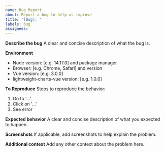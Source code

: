 ```yaml
---
name: Bug Report
about: Report a bug to help us improve
title: "[Bug]: "
labels: bug
assignees: 
---
```


**Describe the bug**
A clear and concise description of what the bug is.

**Environment**
- Node version: [e.g. 14.17.0] and package manager
- Browser: [e.g. Chrome, Safari] and version
- Vue version: [e.g. 3.0.0]
- lightweight-charts-vue version: [e.g. 1.0.0]

**To Reproduce**
Steps to reproduce the behavior:
1. Go to '...'
2. Click on '...'
3. See error

**Expected behavior**
A clear and concise description of what you expected to happen.

**Screenshots**
If applicable, add screenshots to help explain the problem.

**Additional context**
Add any other context about the problem here.
